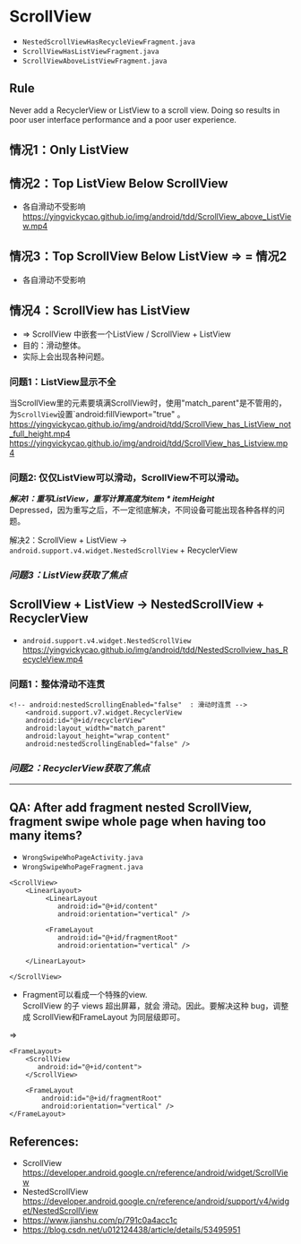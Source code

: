 # ScrollView
- `NestedScrollViewHasRecycleViewFragment.java` 
- `ScrollViewHasListViewFragment.java` 
- `ScrollViewAboveListViewFragment.java`

## Rule 
Never add a RecyclerView or ListView to a scroll view. Doing so results in poor user interface performance and a poor user experience.  

## 情况1：Only ListView

## 情况2：Top ListView Below ScrollView  
- 各自滑动不受影响  
https://yingvickycao.github.io/img/android/tdd/ScrollView_above_ListView.mp4

## 情况3：Top ScrollView Below ListView => = 情况2
- 各自滑动不受影响  

## 情况4：ScrollView has ListView    
- => ScrollView 中嵌套一个ListView / ScrollView + ListView  
- 目的：滑动整体。  
- 实际上会出现各种问题。  

### 问题1：ListView显示不全    
当ScrollView里的元素要填满ScrollView时，使用"match_parent"是不管用的，为`ScrollView`设置`android:fillViewport="true" 。  
https://yingvickycao.github.io/img/android/tdd/ScrollView_has_ListView_not_full_height.mp4
https://yingvickycao.github.io/img/android/tdd/ScrollView_has_Listview.mp4

### 问题2: 仅仅ListView可以滑动，ScrollView不可以滑动。 
***解决1：重写ListView，重写计算高度为item * itemHeight***    
Depressed，因为重写之后，不一定彻底解决，不同设备可能出现各种各样的问题。

解决2：ScrollView + ListView -> `android.support.v4.widget.NestedScrollView`  + RecyclerView

### ***问题3：ListView获取了焦点***  


## ScrollView + ListView -> NestedScrollView + RecyclerView
- `android.support.v4.widget.NestedScrollView`   
https://yingvickycao.github.io/img/android/tdd/NestedScrollview_has_RecycleView.mp4

### 问题1：整体滑动不连贯 

```
<!-- android:nestedScrollingEnabled="false"  : 滑动时连贯 -->
    <android.support.v7.widget.RecyclerView
    android:id="@+id/recyclerView"
    android:layout_width="match_parent"
    android:layout_height="wrap_content"
    android:nestedScrollingEnabled="false" />
``` 

### ***问题2：RecyclerView获取了焦点***  


---
## QA: After add fragment nested ScrollView, fragment swipe whole page when having too many items?

- `WrongSwipeWhoPageActivity.java`
- `WrongSwipeWhoPageFragment.java`

```
<ScrollView>
    <LinearLayout>
         <LinearLayout
            android:id="@+id/content"
            android:orientation="vertical" />
            
         <FrameLayout
            android:id="@+id/fragmentRoot"
            android:orientation="vertical" />
            
    </LinearLayout>
    
</ScrollView>
```

- Fragment可以看成一个特殊的view.     
ScrollView 的子 views 超出屏幕，就会 滑动。因此。要解决这种 bug，调整成 ScrollView和FrameLayout 为同层级即可。


=>

```
<FrameLayout>
    <ScrollView
       android:id="@+id/content">
    </ScrollView>

    <FrameLayout
        android:id="@+id/fragmentRoot"
        android:orientation="vertical" />
</FrameLayout>
```

## References:
- ScrollView https://developer.android.google.cn/reference/android/widget/ScrollView
- NestedScrollView https://developer.android.google.cn/reference/android/support/v4/widget/NestedScrollView
- https://www.jianshu.com/p/791c0a4acc1c
- https://blog.csdn.net/u012124438/article/details/53495951